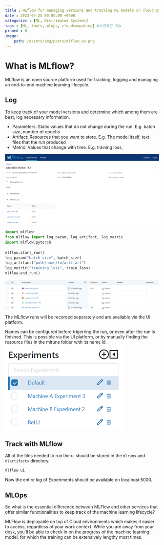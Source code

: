 ```yaml
---
title : MLflow for managing versions and tracking ML models on cloud systems
date : 2023-04-25 00:09:00 +0900
categories : [ML, Distributed Systems]
tags : [ML, tools, mlops, cloudcomputing] #소문자만 가능
pinned : 0
image:
    path: /assets/img/posts/mlflow_ex.png
---
```


# What is MLflow?
MLflow is an open source platform used for tracking, logging and managing an end-to-end machine learning lifecycle.

## Log 
To keep track of your model versions and determine which among them are best, log necessary information.

- Parameters: Static values that do not change during the run. E.g. batch size, number of epochs
- Artifact: Resources that you want to store. E.g. The model itself, text files that the run produced
- Metric: Values that change with time. E.g. training loss,

![MLflow example](/assets/img/posts/mlflow_ex.png)

```python
import mlflow
from mlflow import log_param, log_artifact, log_metric
import mlflow.pytorch

mlflow.start_run()
log_param("batch size", batch_size)
log_artifact("path/name/to/artifact")
log_metric("training loss", train_loss)
mlflow.end_run()
```

![MLflow runs](/assets/img/posts/mlflow_runs.png)

The MLflow runs will be recorded separately and are available via the UI platform.

Names can be configured before trigerring the run, or even after the run is finished. This is possible via the UI platform, or by manually finding the resource files in the mlruns folder with its name id.  
![MLflow names](/assets/img/posts/mlflow_names.png)

## Track with MLflow

All of the files needed to run the ui should be stored in the `mlruns` and `mlartifacts` directory.

```bash
mlflow ui
```
Now the entire log of Experiments should be available on localhost:5000.

## MLOps
So what is the essential difference between MLFlow and other services that offer similar functionalities to keep track of the machine learning lifecycle?

MLFlow is deployable on top of Cloud environments which makes it easier to access, regardless of your work context. While you are away from your desk, you'll be able to check in on the progress of the machine learning model, for which the training can be extensively lengthy most times.
